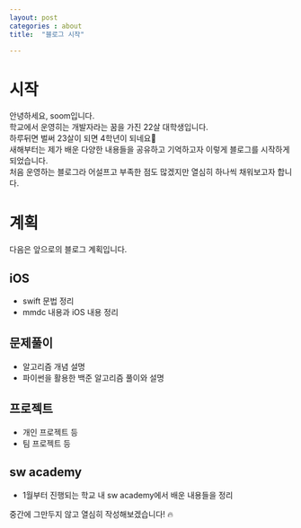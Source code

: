 ```yaml
---
layout: post
categories : about
title:  "블로그 시작"

---
```


# 시작
안녕하세요, soom입니다. <br>
학교에서 운영히는 개발자라는 꿈을 가진 22살 대학생입니다. <br>
하루뒤면 벌써 23살이 되면 4학년이 되네요🥲 <br>
새해부터는 제가 배운 다양한 내용들을 공유하고 기억하고자 이렇게 블로그를 시작하게 되었습니다.<br>
처음 운영하는 블로그라 어설프고 부족한 점도 많겠지만 열심히 하나씩 채워보고자 합니다.<br>

# 계획
다음은 앞으로의 블로그 계획입니다.

## iOS
- swift 문법 정리
- mmdc 내용과 iOS 내용 정리

## 문제풀이
- 알고리즘 개념 설명
- 파이썬을 활용한 백준 알고리즘 풀이와 설명

## 프로젝트
- 개인 프로젝트 등
- 팀 프로젝트 등

## sw academy
- 1월부터 진행되는 학교 내 sw academy에서 배운 내용들을 정리


중간에 그만두지 않고 열심히 작성해보겠습니다! 🔥
